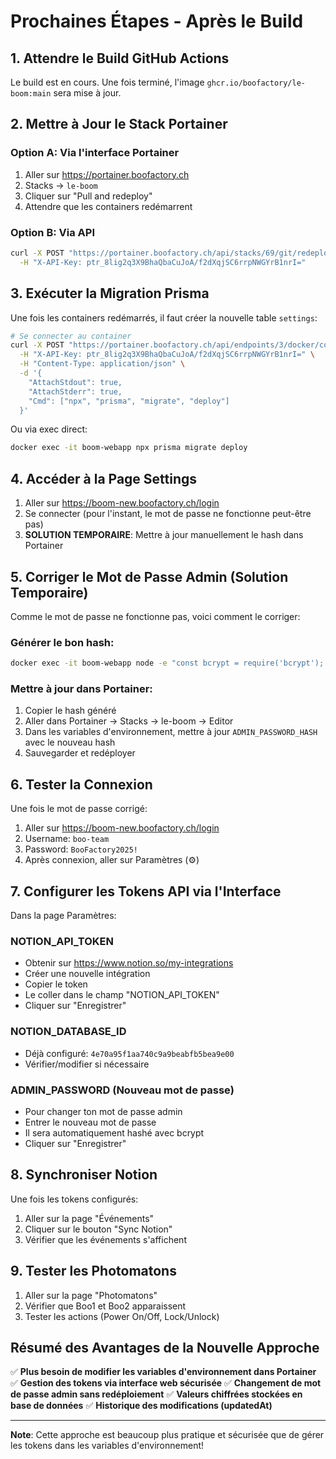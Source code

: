 # Prochaines Étapes - Après le Build

## 1. Attendre le Build GitHub Actions

Le build est en cours. Une fois terminé, l'image `ghcr.io/boofactory/le-boom:main` sera mise à jour.

## 2. Mettre à Jour le Stack Portainer

### Option A: Via l'interface Portainer

1. Aller sur https://portainer.boofactory.ch
2. Stacks → `le-boom`
3. Cliquer sur "Pull and redeploy"
4. Attendre que les containers redémarrent

### Option B: Via API

```bash
curl -X POST "https://portainer.boofactory.ch/api/stacks/69/git/redeploy?endpointId=3&pullImage=true" \
  -H "X-API-Key: ptr_8lig2q3X9BhaQbaCuJoA/f2dXqjSC6rrpNWGYrB1nrI="
```

## 3. Exécuter la Migration Prisma

Une fois les containers redémarrés, il faut créer la nouvelle table `settings`:

```bash
# Se connecter au container
curl -X POST "https://portainer.boofactory.ch/api/endpoints/3/docker/containers/boom-webapp/exec" \
  -H "X-API-Key: ptr_8lig2q3X9BhaQbaCuJoA/f2dXqjSC6rrpNWGYrB1nrI=" \
  -H "Content-Type: application/json" \
  -d '{
    "AttachStdout": true,
    "AttachStderr": true,
    "Cmd": ["npx", "prisma", "migrate", "deploy"]
  }'
```

Ou via exec direct:

```bash
docker exec -it boom-webapp npx prisma migrate deploy
```

## 4. Accéder à la Page Settings

1. Aller sur https://boom-new.boofactory.ch/login
2. Se connecter (pour l'instant, le mot de passe ne fonctionne peut-être pas)
3. **SOLUTION TEMPORAIRE**: Mettre à jour manuellement le hash dans Portainer

## 5. Corriger le Mot de Passe Admin (Solution Temporaire)

Comme le mot de passe ne fonctionne pas, voici comment le corriger:

### Générer le bon hash:

```bash
docker exec -it boom-webapp node -e "const bcrypt = require('bcrypt'); bcrypt.hash('BooFactory2025!', 10).then(hash => console.log(hash));"
```

### Mettre à jour dans Portainer:

1. Copier le hash généré
2. Aller dans Portainer → Stacks → le-boom → Editor
3. Dans les variables d'environnement, mettre à jour `ADMIN_PASSWORD_HASH` avec le nouveau hash
4. Sauvegarder et redéployer

## 6. Tester la Connexion

Une fois le mot de passe corrigé:

1. Aller sur https://boom-new.boofactory.ch/login
2. Username: `boo-team`
3. Password: `BooFactory2025!`
4. Après connexion, aller sur Paramètres (⚙️)

## 7. Configurer les Tokens API via l'Interface

Dans la page Paramètres:

### NOTION_API_TOKEN
- Obtenir sur https://www.notion.so/my-integrations
- Créer une nouvelle intégration
- Copier le token
- Le coller dans le champ "NOTION_API_TOKEN"
- Cliquer sur "Enregistrer"

### NOTION_DATABASE_ID
- Déjà configuré: `4e70a95f1aa740c9a9beabfb5bea9e00`
- Vérifier/modifier si nécessaire

### ADMIN_PASSWORD (Nouveau mot de passe)
- Pour changer ton mot de passe admin
- Entrer le nouveau mot de passe
- Il sera automatiquement hashé avec bcrypt
- Cliquer sur "Enregistrer"

## 8. Synchroniser Notion

Une fois les tokens configurés:

1. Aller sur la page "Événements"
2. Cliquer sur le bouton "Sync Notion"
3. Vérifier que les événements s'affichent

## 9. Tester les Photomatons

1. Aller sur la page "Photomatons"
2. Vérifier que Boo1 et Boo2 apparaissent
3. Tester les actions (Power On/Off, Lock/Unlock)

## Résumé des Avantages de la Nouvelle Approche

✅ **Plus besoin de modifier les variables d'environnement dans Portainer**
✅ **Gestion des tokens via interface web sécurisée**
✅ **Changement de mot de passe admin sans redéploiement**
✅ **Valeurs chiffrées stockées en base de données**
✅ **Historique des modifications (updatedAt)**

---

**Note**: Cette approche est beaucoup plus pratique et sécurisée que de gérer les tokens dans les variables d'environnement!
